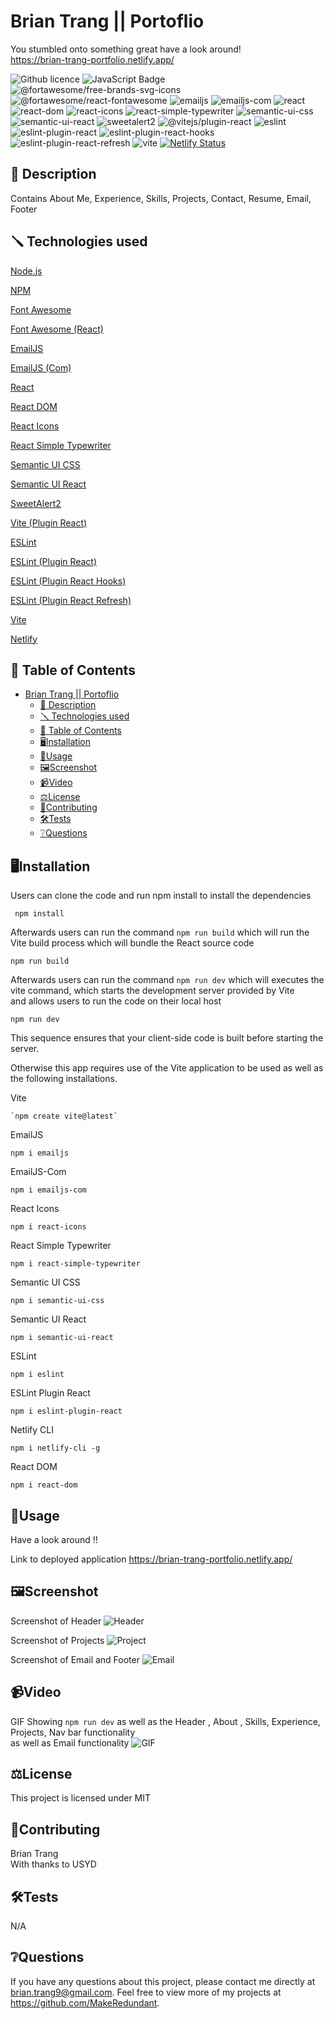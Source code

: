 # Brian Trang || Portoflio 
You stumbled onto something great have a look around!  
https://brian-trang-portfolio.netlify.app/   

![Github licence](http://img.shields.io/badge/license-MIT-blue.svg)
![JavaScript Badge](https://img.shields.io/badge/JavaScript-Latest-yellow.svg)
![@fortawesome/free-brands-svg-icons](https://img.shields.io/badge/@fortawesome/free--brands--svg--icons-6.4.2-ff69b4.svg)
![@fortawesome/react-fontawesome](https://img.shields.io/badge/@fortawesome/react--fontawesome-0.2.0-9acd32.svg)
![emailjs](https://img.shields.io/badge/emailjs-4.0.3-ffa500.svg)
![emailjs-com](https://img.shields.io/badge/emailjs--com-3.2.0-00ced1.svg)
![react](https://img.shields.io/badge/react-18.2.0-ffa07a.svg)
![react-dom](https://img.shields.io/badge/react--dom-18.2.0-40e0d0.svg)
![react-icons](https://img.shields.io/badge/react--icons-4.11.0-8a2be2.svg)
![react-simple-typewriter](https://img.shields.io/badge/react--simple--typewriter-5.0.1-00ff7f.svg)
![semantic-ui-css](https://img.shields.io/badge/semantic--ui--css-2.5.0-ffa500.svg)
![semantic-ui-react](https://img.shields.io/badge/semantic--ui--react-2.1.4-87ceeb.svg)
![sweetalert2](https://img.shields.io/badge/sweetalert2-11.7.32-ff4500.svg)
![@vitejs/plugin-react](https://img.shields.io/badge/@vitejs/plugin--react-4.0.3-4169e1.svg)
![eslint](https://img.shields.io/badge/eslint-8.45.0-32cd32.svg)
![eslint-plugin-react](https://img.shields.io/badge/eslint--plugin--react-7.32.2-00ff00.svg)
![eslint-plugin-react-hooks](https://img.shields.io/badge/eslint--plugin--react--hooks-4.6.0-ff6347.svg)
![eslint-plugin-react-refresh](https://img.shields.io/badge/eslint--plugin--react--refresh-0.4.3-ffa07a.svg)
![vite](https://img.shields.io/badge/vite-4.4.5-9400d3.svg)
[![Netlify Status](https://api.netlify.com/api/v1/badges/04d5add2-6f3b-494b-9a08-2d035a21782c/deploy-status)](https://app.netlify.com/sites/brian-trang-portfolio/deploys)


## 📄 Description 
Contains About Me, Experience, Skills, Projects, Contact, Resume, Email, Footer  
## 🪛 Technologies used 
<p><a href="https://nodejs.org/">Node.js</a></p>
<p><a href="https://www.npmjs.com/">NPM</a></p>
<p><a href="https://fontawesome.com/">Font Awesome</a></p>
<p><a href="https://fontawesome.com/">Font Awesome (React)</a></p>
<p><a href="https://www.emailjs.com/">EmailJS</a></p>
<p><a href="https://www.emailjs.com/">EmailJS (Com)</a></p>
<p><a href="https://reactjs.org/">React</a></p>
<p><a href="https://reactjs.org/">React DOM</a></p>
<p><a href="https://react-icons.github.io/react-icons/">React Icons</a></p>
<p><a href="https://www.npmjs.com/package/react-simple-typewriter">React Simple Typewriter</a></p>
<p><a href="https://semantic-ui.com/">Semantic UI CSS</a></p>
<p><a href="https://react.semantic-ui.com/">Semantic UI React</a></p>
<p><a href="https://sweetalert2.github.io/">SweetAlert2</a></p>
<p><a href="https://github.com/vitejs/vite">Vite (Plugin React)</a></p>
<p><a href="https://eslint.org/">ESLint</a></p>
<p><a href="https://eslint.org/">ESLint (Plugin React)</a></p>
<p><a href="https://www.npmjs.com/package/eslint-plugin-react-hooks">ESLint (Plugin React Hooks)</a></p>
<p><a href="https://www.npmjs.com/package/eslint-plugin-react-refresh">ESLint (Plugin React Refresh)</a></p>
<p><a href="https://vitejs.dev/">Vite</a></p>
<p><a href="https://www.netlify.com/">Netlify</a></p>

  
## 📓 Table of Contents
- [Brian Trang || Portoflio](#brian-trang--portoflio)
  - [📄 Description](#-description)
  - [🪛 Technologies used](#-technologies-used)
  - [📓 Table of Contents](#-table-of-contents)
  - [🖥️Installation](#️installation)
  - [💬Usage](#usage)
  - [🖼️Screenshot](#️screenshot)
  - [📹Video](#video)
  - [⚖️License](#️license)
  - [🤝Contributing](#contributing)
  - [🛠️Tests](#️tests)
  - [❔Questions](#questions)
    
## 🖥️Installation 

Users can clone the code and run npm install to install the dependencies
```pip
 npm install 
```

Afterwards users can run the command ```npm run build``` which will run the Vite build process which will bundle the React source code
```pip
npm run build
```

Afterwards users can run the command ```npm run dev``` which will executes the vite command, which starts the development server provided by Vite  
and allows users to run the code on their local host
```pip
npm run dev
```
This sequence ensures that your client-side code is built before starting the server.


Otherwise this app requires use of the Vite application to be used as well as the following installations.

Vite
```pip
`npm create vite@latest`
```

EmailJS
```pip
npm i emailjs
```

EmailJS-Com
```pip
npm i emailjs-com
```

React Icons
```pip
npm i react-icons
```

React Simple Typewriter
```pip
npm i react-simple-typewriter
```

Semantic UI CSS
```pip
npm i semantic-ui-css
```

Semantic UI React
```pip
npm i semantic-ui-react
```

ESLint
```pip
npm i eslint
```

ESLint Plugin React
```pip
npm i eslint-plugin-react
```

Netlify CLI
```pip
npm i netlify-cli -g
```

React DOM
```pip
npm i react-dom
```
  
## 💬Usage 

Have a look around !!

Link to deployed application
https://brian-trang-portfolio.netlify.app/


## 🖼️Screenshot
Screenshot of Header
![Header](./assets/Header.png)

Screenshot of Projects
![Project](./assets/Projects.png)

Screenshot of Email and Footer
![Email](./assets/Email%20and%20footer.png)

## 📹Video
GIF Showing ```npm run dev``` as well as the Header , About , Skills, Experience, Projects, Nav bar functionality  
as well as Email functionality
![GIF](./assets/Brian_React.gif)
  
## ⚖️License 
This project is licensed under MIT
  
## 🤝Contributing 
Brian Trang  
With thanks to USYD
  
## 🛠️Tests
N/A
 
## ❔Questions
If you have any questions about this project, please contact me directly at brian.trang9@gmail.com. Feel free to view more of my projects at https://github.com/MakeRedundant.